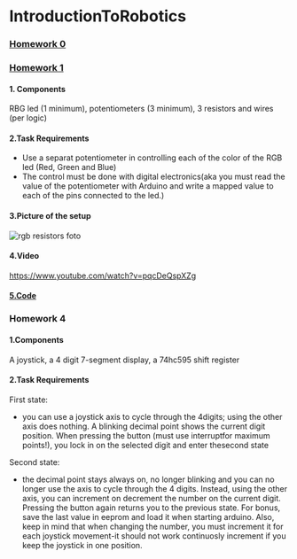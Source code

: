 # IntroductionToRobotics
### [Homework 0](https://github.com/marianeacsu/IntroductionToRobotics/tree/main/Lab1)
### [Homework 1](https://github.com/marianeacsu/IntroductionToRobotics/tree/main/hw2)

#### 1. Components

RBG led (1 minimum), potentiometers (3 minimum), 3 resistors and wires (per logic)

#### 2.Task Requirements

- Use a separat potentiometer in controlling each of the color of the RGB led (Red, Green and Blue)
- The control must be done with digital electronics(aka you must read the value of the potentiometer with Arduino
 and write a mapped value to each of the pins connected to the led.)

#### 3.Picture of the setup

![rgb resistors foto](https://user-images.githubusercontent.com/58784210/139128684-a29bb2c6-57e0-4284-a07e-b6df601194fd.jpeg)

#### 4.Video 

https://www.youtube.com/watch?v=pqcDeQspXZg


#### [5.Code](https://github.com/marianeacsu/IntroductionToRobotics/blob/main/hw2/try.ino)

### Homework 4

#### 1.Components

A joystick, a 4 digit 7-segment display, a 74hc595 shift register

#### 2.Task Requirements

First state:
- you can use a joystick axis to cycle through the 4digits; using the other axis does nothing. A blinking decimal point shows the current digit position. When pressing the button (must use interruptfor maximum points!), you lock in on the selected digit and enter thesecond state

Second state:
- the decimal point stays always on, no longer blinking and you can no longer use the axis to cycle through the 4 digits. Instead, using the other axis, you can increment on decrement the number on the current digit. Pressing the button again returns you to the previous state. For bonus, save the last value in eeprom and load it when starting arduino. Also, keep in mind that when changing the number, you must increment it for each joystick movement-it should not work continuosly increment if you keep the joystick in one position.


